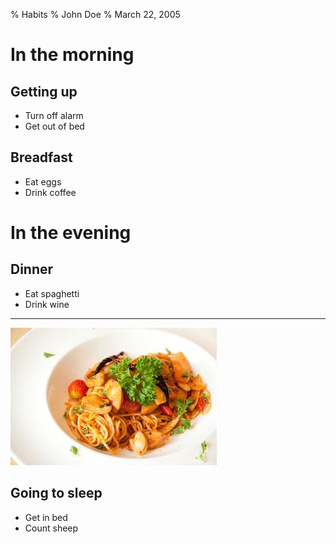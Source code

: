 % Habits
% John Doe
% March 22, 2005

# In the morning

## Getting up

- Turn off alarm
- Get out of bed

## Breadfast

- Eat eggs
- Drink coffee

# In the evening

## Dinner

- Eat spaghetti
- Drink wine

-------------------

![picture of spahetti](images/spaghetti.jpg)

## Going to sleep

- Get in bed
- Count sheep


